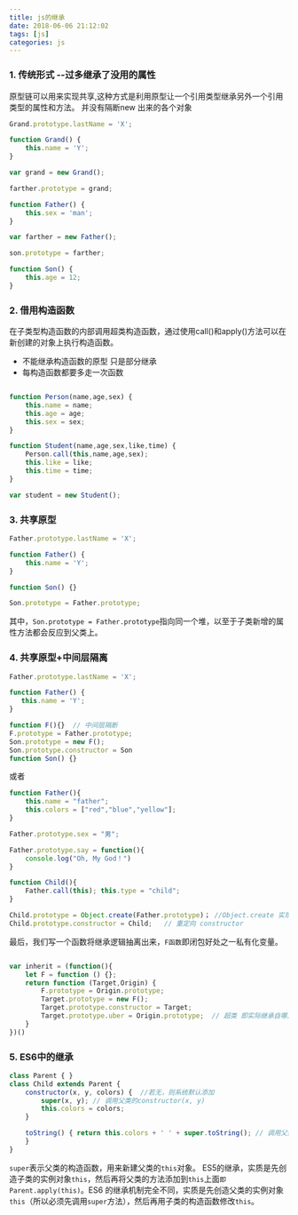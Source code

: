 ```yaml
---
title: js的继承
date: 2018-06-06 21:12:02
tags: [js]
categories: js
---
```



 ### 1. 传统形式 --过多继承了没用的属性

原型链可以用来实现共享,这种方式是利用原型让一个引用类型继承另外一个引用类型的属性和方法。
并没有隔断new 出来的各个对象

```js
Grand.prototype.lastName = 'X';

function Grand() {
    this.name = 'Y';
}

var grand = new Grand();

farther.prototype = grand;

function Father() {
    this.sex = 'man';
}

var farther = new Father();

son.prototype = farther;

function Son() {
    this.age = 12;
}
```

<!--more-->


 ### 2. 借用构造函数 

 在子类型构造函数的内部调用超类构造函数，通过使用call()和apply()方法可以在新创建的对象上执行构造函数。
 
 - 不能继承构造函数的原型    只是部分继承
 - 每构造函数都要多走一次函数

```js

function Person(name,age,sex) {
    this.name = name;
    this.age = age;
    this.sex = sex;
}

function Student(name,age,sex,like,time) {
    Person.call(this,name,age,sex);
    this.like = like;
    this.time = time;
}

var student = new Student();
```
 ### 3. 共享原型


```js
Father.prototype.lastName = 'X';

function Father() {
    this.name = 'Y';
}

function Son() {}

Son.prototype = Father.prototype;   
```
其中，`Son.prototype = Father.prototype`指向同一个堆，以至于子类新增的属性方法都会反应到父类上。

 ### 4. 共享原型+中间层隔离

 ```js
Father.prototype.lastName = 'X';

function Father() {
    this.name = 'Y';
}

function F(){}  // 中间层隔断
F.prototype = Father.prototype;
Son.prototype = new F();
Son.prototype.constructor = Son
function Son() {}

```

或者

```js
function Father(){ 
    this.name = "father"; 
    this.colors = ["red","blue","yellow"]; 
} 

Father.prototype.sex = "男"; 

Father.prototype.say = function(){
    console.log("Oh, My God！")
} 

function Child(){ 
    Father.call(this); this.type = "child"; 
} 

Child.prototype = Object.create(Father.prototype)； //Object.create 实现类式继承
Child.prototype.constructor = Child;   // 重定向 constructor
```

最后，我们写一个函数将继承逻辑抽离出来，`F函数`即闭包好处之一私有化变量。

```js

var inherit = (function(){
    let F = function () {};
    return function (Target,Origin) {
        F.prototype = Origin.prototype;
        Target.prototype = new F();
        Target.prototype.constructor = Target;
        Target.prototype.uber = Origin.prototype;  // 超类 即实际继承自哪儿
    }
})()
```
### 5. ES6中的继承

```js
class Parent { } 
class Child extends Parent { 
    constructor(x, y, colors) {  //若无，则系统默认添加
        super(x, y); // 调用父类的constructor(x, y) 
        this.colors = colors; 
    }

    toString() { return this.colors + ' ' + super.toString(); // 调用父类的toString() 
    } 
}
```
`super`表示父类的构造函数，用来新建父类的`this`对象。
ES5的继承，实质是先创造子类的实例对象`this`，然后再将父类的方法添加到`this`上面`即Parent.apply(this)`。ES6 的继承机制完全不同，实质是先创造父类的实例对象`this`（所以必须先调用`super`方法），然后再用子类的构造函数修改`this`。


